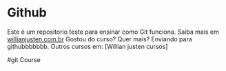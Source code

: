 # Github
Este é um repositorio teste para ensinar como Git funciona.
Saiba mais em [willianjusten.com.br](http:/willianjusten.com.br)
Gostou do curso? Quer mais?
Enviando para githubbbbbbb.
Outros cursos em: [Willian justen cursos]

#git Course 

